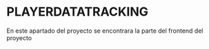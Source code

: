 # PLAYERDATATRACKING

En este apartado del proyecto se encontrara la parte del frontend del proyecto